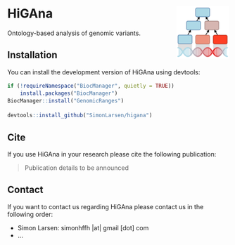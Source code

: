 # HiGAna <img src="man/figures/logo.png" align="right" width="120">

Ontology-based analysis of genomic variants.

## Installation

You can install the development version of HiGAna using devtools:

```r
if (!requireNamespace("BiocManager", quietly = TRUE))
    install.packages("BiocManager")
BiocManager::install("GenomicRanges")

devtools::install_github("SimonLarsen/higana")
```

## Cite

If you use HiGAna in your research please cite the following publication:

> Publication details to be announced

## Contact

If you want to contact us regarding HiGAna please contact us in the following order:

* Simon Larsen: simonhffh |at| gmail [dot] com
* ...
